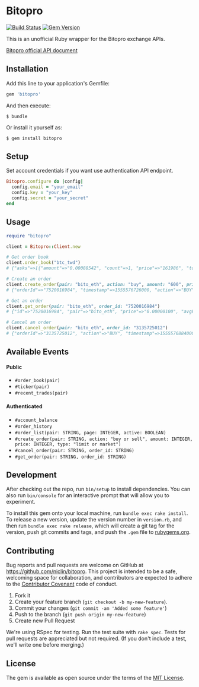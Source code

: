 # Bitopro

[![Build Status](https://travis-ci.org/niclin/bitopro.svg?branch=master)](https://travis-ci.org/niclin/bitopro)
[![Gem Version](https://badge.fury.io/rb/bitopro.svg)](https://badge.fury.io/rb/bitopro)

This is an unofficial Ruby wrapper for the Bitopro exchange APIs.

[Bitopro official API document](https://developer.bitopro.com/docs)

## Installation

Add this line to your application's Gemfile:

```ruby
gem 'bitopro'
```

And then execute:

    $ bundle

Or install it yourself as:

    $ gem install bitopro

## Setup

Set account credentials if you want use authentication API endpoint.

```ruby
Bitopro.configure do |config|
  config.email = "your_email"
  config.key = "your_key"
  config.secret = "your_secret"
end
```

## Usage

```ruby
require "bitopro"

client = Bitopro::Client.new

# Get order book
client.order_book("btc_twd")
# {"asks"=>[{"amount"=>"0.00088542", "count"=>1, "price"=>"161986", "total"=>"0.00088542"}}

# Create an order
client.create_order(pair: "bito_eth", action: "buy", amount: "600", price: "0.000001", type: "limit")
# {"orderId"=>"7520016984", "timestamp"=>1555576726000, "action"=>"BUY", "amount"=>"600", "price"=>"0.000001"}

# Get an order
client.get_order(pair: "bito_eth", order_id: "7520016984")
# {"id"=>"7520016984", "pair"=>"bito_eth", "price"=>"0.00000100", "avgExecutionPrice"=>"0.00000000", "action"=>"buy", "type"=>"limit", "timestamp"=>1555576726000, "status"=>0, "originalAmount"=>"600.00000000", "remainingAmount"=>"600.00000000", "executedAmount"=>"0.00000000", "fee"=>"0.00000000", "feeSymbol"=>"BITO", "bitoFee"=>"0.00000000"}

# Cancel an order
client.cancel_order(pair: "bito_eth", order_id: "3135725012")
# {"orderId"=>"3135725012", "action"=>"BUY", "timestamp"=>1555576884000, "price"=>"0.000001", "amount"=>"600"}
```

## Available Events

#### Public

- `#order_book(pair)`
- `#ticker(pair)`
- `#recent_trades(pair)`

#### Authenticated

- `#account_balance`
- `#order_history`
- `#order_list(pair: STRING, page: INTEGER, active: BOOLEAN)`
- `#create_order(pair: STRING, action: "buy or sell", amount: INTEGER, price: INTEGER, type: "limit or market")`
- `#cancel_order(pair: STRING, order_id: STRING)`
- `#get_order(pair: STRING, order_id: STRING)`

## Development

After checking out the repo, run `bin/setup` to install dependencies. You can also run `bin/console` for an interactive prompt that will allow you to experiment.

To install this gem onto your local machine, run `bundle exec rake install`. To release a new version, update the version number in `version.rb`, and then run `bundle exec rake release`, which will create a git tag for the version, push git commits and tags, and push the `.gem` file to [rubygems.org](https://rubygems.org).

## Contributing

Bug reports and pull requests are welcome on GitHub at https://github.com/niclin/bitopro. This project is intended to be a safe, welcoming space for collaboration, and contributors are expected to adhere to the [Contributor Covenant](http://contributor-covenant.org) code of conduct.

1. Fork it
2. Create your feature branch (```git checkout -b my-new-feature```).
3. Commit your changes (```git commit -am 'Added some feature'```)
4. Push to the branch (```git push origin my-new-feature```)
5. Create new Pull Request

We're using RSpec for testing. Run the test suite with ```rake spec```. Tests for pull requests are appreciated but not required. (If you don't include a test, we'll write one before merging.)

## License

The gem is available as open source under the terms of the [MIT License](https://opensource.org/licenses/MIT).
